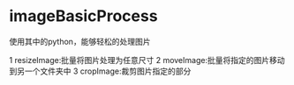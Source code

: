# imageBasicProcess
使用其中的python，能够轻松的处理图片

1 resizeImage:批量将图片处理为任意尺寸
2 moveImage:批量将指定的图片移动到另一个文件夹中
3 cropImage:裁剪图片指定的部分
